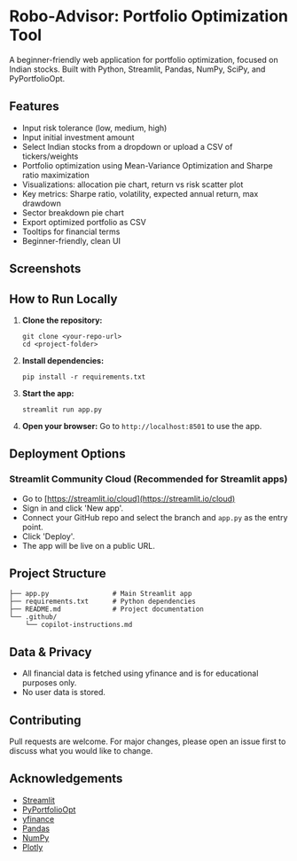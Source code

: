 # Robo-Advisor: Portfolio Optimization Tool

A beginner-friendly web application for portfolio optimization, focused on Indian stocks. Built with Python, Streamlit, Pandas, NumPy, SciPy, and PyPortfolioOpt.

## Features
- Input risk tolerance (low, medium, high)
- Input initial investment amount
- Select Indian stocks from a dropdown or upload a CSV of tickers/weights
- Portfolio optimization using Mean-Variance Optimization and Sharpe ratio maximization
- Visualizations: allocation pie chart, return vs risk scatter plot
- Key metrics: Sharpe ratio, volatility, expected annual return, max drawdown
- Sector breakdown pie chart
- Export optimized portfolio as CSV
- Tooltips for financial terms
- Beginner-friendly, clean UI

## Screenshots

## How to Run Locally
1. **Clone the repository:**
   ```
   git clone <your-repo-url>
   cd <project-folder>
   ```
2. **Install dependencies:**
   ```
   pip install -r requirements.txt
   ```
3. **Start the app:**
   ```
   streamlit run app.py
   ```
4. **Open your browser:**
   Go to `http://localhost:8501` to use the app.

## Deployment Options
### Streamlit Community Cloud (Recommended for Streamlit apps)
- Go to [https://streamlit.io/cloud](https://streamlit.io/cloud)
- Sign in and click 'New app'.
- Connect your GitHub repo and select the branch and `app.py` as the entry point.
- Click 'Deploy'.
- The app will be live on a public URL.


## Project Structure
```
├── app.py                # Main Streamlit app
├── requirements.txt      # Python dependencies
├── README.md             # Project documentation
└── .github/
    └── copilot-instructions.md
```

## Data & Privacy
- All financial data is fetched using yfinance and is for educational purposes only.
- No user data is stored.

## Contributing
Pull requests are welcome. For major changes, please open an issue first to discuss what you would like to change.


## Acknowledgements
- [Streamlit](https://streamlit.io/)
- [PyPortfolioOpt](https://pyportfolioopt.readthedocs.io/)
- [yfinance](https://github.com/ranaroussi/yfinance)
- [Pandas](https://pandas.pydata.org/)
- [NumPy](https://numpy.org/)
- [Plotly](https://plotly.com/python/)
